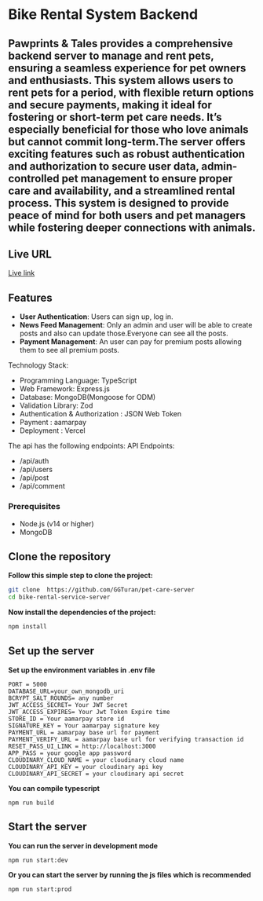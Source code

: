 # Bike Rental System Backend

## Pawprints & Tales provides a comprehensive backend server to manage and rent pets, ensuring a seamless experience for pet owners and enthusiasts. This system allows users to rent pets for a period, with flexible return options and secure payments, making it ideal for fostering or short-term pet care needs. It’s especially beneficial for those who love animals but cannot commit long-term.The server offers exciting features such as robust authentication and authorization to secure user data, admin-controlled pet management to ensure proper care and availability, and a streamlined rental process. This system is designed to provide peace of mind for both users and pet managers while fostering deeper connections with animals.

## Live URL

[Live link](https://pet-care-server-eight.vercel.app/)

## Features

- **User Authentication**: Users can sign up, log in.
- **News Feed Management**: Only an admin and user will be able to create posts and also can update those.Everyone can see all the posts.
- **Payment Management**: An user can pay for premium posts allowing them to see all premium posts.

Technology Stack:

- Programming Language: TypeScript
- Web Framework: Express.js
- Database: MongoDB(Mongoose for ODM)
- Validation Library: Zod
- Authentication & Authorization : JSON Web Token
- Payment : aamarpay
- Deployment : Vercel

The api has the following endpoints:
API Endpoints:

- /api/auth
- /api/users
- /api/post
- /api/comment

### Prerequisites

- Node.js (v14 or higher)
- MongoDB

## Clone the repository

**Follow this simple step to clone the project:**

```bash
git clone  https://github.com/GGTuran/pet-care-server
cd bike-rental-service-server
```

**Now install the dependencies of the project:**

```bash
npm install
```

## Set up the server

**Set up the environment variables in .env file**

```
PORT = 5000
DATABASE_URL=your_own_mongodb_uri
BCRYPT_SALT_ROUNDS= any number
JWT_ACCESS_SECRET= Your JWT Secret
JWT_ACCESS_EXPIRES= Your Jwt Token Expire time
STORE_ID = Your aamarpay store id
SIGNATURE_KEY = Your aamarpay signature key
PAYMENT_URL = aamarpay base url for payment
PAYMENT_VERIFY_URL = aamarpay base url for verifying transaction id
RESET_PASS_UI_LINK = http://localhost:3000
APP_PASS = your google app password
CLOUDINARY_CLOUD_NAME = your cloudinary cloud name
CLOUDINARY_API_KEY = your cloudinary api key
CLOUDINARY_API_SECRET = your cloudinary api secret
```

**You can compile typescript**

```
npm run build
```

## Start the server

**You can run the server in development mode**

```
npm run start:dev
```

**Or you can start the server by running the js files which is recommended**

```
npm run start:prod
```
